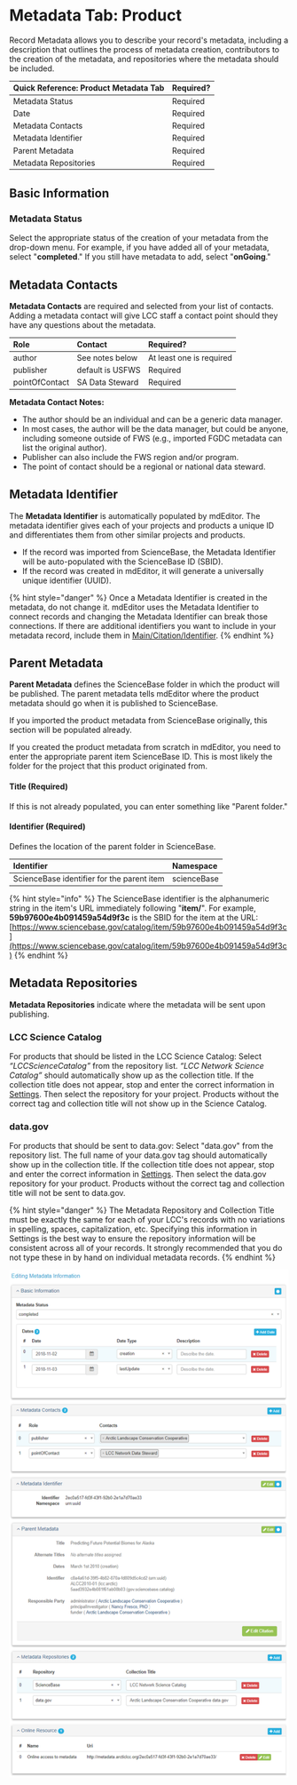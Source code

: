 # Metadata Tab: Product

Record Metadata allows you to describe your record's metadata, including a description that outlines the process of metadata creation, contributors to the creation of the metadata, and repositories where the metadata should be included.

| **Quick Reference: Product Metadata Tab** | Required? |
| :--- | :--- |
| Metadata Status | Required |
| Date | Required |
| Metadata Contacts | Required |
| Metadata Identifier | Required |
| Parent Metadata | Required |
| Metadata Repositories | Required |

## Basic Information

### Metadata Status

Select the appropriate status of the creation of your metadata from the drop-down menu. For example, if you have added all of your metadata, select "**completed**." If you still have metadata to add, select "**onGoing**."

## Metadata Contacts

**Metadata Contacts** are required and selected from your list of contacts. Adding a metadata contact will give LCC staff a contact point should they have any questions about the metadata.

| Role | Contact | Required? |
| :--- | :--- | :--- |
| author | See notes below | At least one is required |
| publisher | default is USFWS  | Required |
| pointOfContact | SA Data Steward | Required |

**Metadata Contact Notes:**

* The author should be an individual and can be a generic data manager.
* In most cases, the author will be the data manager, but could be anyone, including someone outside of FWS \(e.g., imported FGDC metadata can list the original author\).
* Publisher can also include the FWS region and/or program.
* The point of contact should be a regional or national data steward.

## Metadata Identifier

The **Metadata Identifier** is automatically populated by mdEditor. The metadata identifier gives each of your projects and products a unique ID and differentiates them from other similar projects and products.

* If the record was imported from ScienceBase, the Metadata Identifier will be auto-populated with the ScienceBase ID \(SBID\).
* If the record was created in mdEditor, it will generate a universally unique identifier \(UUID\).

{% hint style="danger" %}
Once a Metadata Identifier is created in the metadata, do not change it. mdEditor uses the Metadata Identifier to connect records and changing the Metadata Identifier can break those connections. If there are additional identifiers you want to include in your metadata record, include them in [Main/Citation/Identifier](./#identifier-best-practice).
{% endhint %}

## Parent Metadata

**Parent Metadata** defines the ScienceBase folder in which the product will be published. The parent metadata tells mdEditor where the product metadata should go when it is published to ScienceBase.

If you imported the product metadata from ScienceBase originally, this section will be populated already.

If you created the product metadata from scratch in mdEditor, you need to enter the appropriate parent item ScienceBase ID. This is most likely the folder for the project that this product originated from.

#### Title \(Required\)

If this is not already populated, you can enter something like "Parent folder."

#### Identifier \(Required\)

Defines the location of the parent folder in ScienceBase.

| Identifier | Namespace |
| :--- | :--- |
| ScienceBase identifier for the parent item | scienceBase |

{% hint style="info" %}
The ScienceBase identifier is the alphanumeric string in the item's URL immediately following "**item/**". For example, **59b97600e4b091459a54d9f3c** is the SBID for the item at the URL: [https://www.sciencebase.gov/catalog/item/59b97600e4b091459a54d9f3c](https://www.sciencebase.gov/catalog/item/59b97600e4b091459a54d9f3c)
{% endhint %}

## Metadata Repositories

**Metadata Repositories** indicate where the metadata will be sent upon publishing.

### LCC Science Catalog

For products that should be listed in the LCC Science Catalog: Select _“LCCScienceCatalog”_ from the repository list. _“LCC Network Science Catalog”_ should automatically show up as the collection title. If the collection title does not appear, stop and enter the correct information in [Settings](../../settings.md). Then select the repository for your project. Products without the correct tag and collection title will not show up in the Science Catalog.

### data.gov

For products that should be sent to data.gov: Select "data.gov" from the repository list. The full name of your data.gov tag should automatically show up in the collection title. If the collection title does not appear, stop and enter the correct information in [Settings](../../settings.md). Then select the data.gov repository for your product. Products without the correct tag and collection title will not be sent to data.gov.

{% hint style="danger" %}
The Metadata Repository and Collection Title must be exactly the same for each of your LCC's records with no variations in spelling, spaces, capitalization, etc. Specifying this information in Settings is the best way to ensure the repository information will be consistent across all of your records. It strongly recommended that you do not type these in by hand on individual metadata records.
{% endhint %}

![](../../.gitbook/assets/product_metadata.png)

